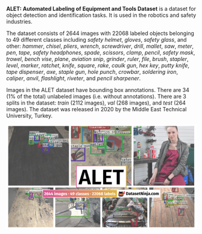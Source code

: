 **ALET: Automated Labeling of Equipment and Tools Dataset** is a dataset for object detection and identification tasks. It is used in the robotics and safety industries. 

The dataset consists of 2644 images with 22068 labeled objects belonging to 49 different classes including *safety helmet*, *gloves*, *safety glass*, and other: *hammer*, *chisel*, *pliers*, *wrench*, *screwdriver*, *drill*, *mallet*, *saw*, *meter*, *pen*, *tape*, *safety headphones*, *spade*, *scissors*, *clamp*, *pencil*, *safety mask*, *trowel*, *bench vise*, *plane*, *aviation snip*, *grinder*, *ruler*, *file*, *brush*, *stapler*, *level*, *marker*, *ratchet*, *knife*, *square*, *rake*, *caulk gun*, *hex key*, *putty knife*, *tape dispenser*, *axe*, *staple gun*, *hole punch*, *crowbar*, *soldering iron*, *caliper*, *anvil*, *flashlight*, *riveter*, and *pencil sharpener*.

Images in the ALET dataset have bounding box annotations. There are 34 (1% of the total) unlabeled images (i.e. without annotations). There are 3 splits in the dataset: *train* (2112 images), *val* (268 images), and *test* (264 images). The dataset was released in 2020 by the Middle East Technical University, Turkey.

<img src="https://github.com/dataset-ninja/alet/raw/main/visualizations/poster.png">
